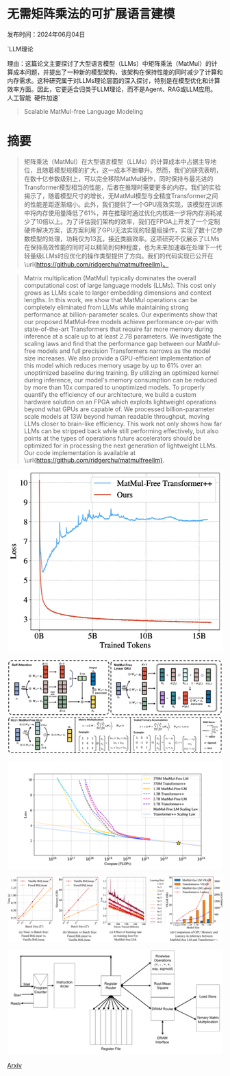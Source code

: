 # 无需矩阵乘法的可扩展语言建模

发布时间：2024年06月04日

`LLM理论

理由：这篇论文主要探讨了大型语言模型（LLMs）中矩阵乘法（MatMul）的计算成本问题，并提出了一种新的模型架构，该架构在保持性能的同时减少了计算和内存需求。这种研究属于对LLMs理论层面的深入探讨，特别是在模型优化和计算效率方面。因此，它更适合归类于LLM理论，而不是Agent、RAG或LLM应用。` `人工智能` `硬件加速`

> Scalable MatMul-free Language Modeling

# 摘要

> 矩阵乘法（MatMul）在大型语言模型（LLMs）的计算成本中占据主导地位，且随着模型规模的扩大，这一成本不断攀升。然而，我们的研究表明，在数十亿参数级别上，可以完全移除MatMul操作，同时保持与最先进的Transformer模型相当的性能，后者在推理时需要更多的内存。我们的实验揭示了，随着模型尺寸的增长，无MatMul模型与全精度Transformer之间的性能差距逐渐缩小。此外，我们提供了一个GPU高效实现，该模型在训练中将内存使用量降低了61%，并在推理时通过优化内核进一步将内存消耗减少了10倍以上。为了评估我们架构的效率，我们在FPGA上开发了一个定制硬件解决方案，该方案利用了GPU无法实现的轻量级操作，实现了数十亿参数模型的处理，功耗仅为13瓦，接近类脑效率。这项研究不仅展示了LLMs在保持高效性能的同时可以精简到何种程度，也为未来加速器在处理下一代轻量级LLMs时应优化的操作类型提供了方向。我们的代码实现已公开在\url{https://github.com/ridgerchu/matmulfreellm}。

> Matrix multiplication (MatMul) typically dominates the overall computational cost of large language models (LLMs). This cost only grows as LLMs scale to larger embedding dimensions and context lengths. In this work, we show that MatMul operations can be completely eliminated from LLMs while maintaining strong performance at billion-parameter scales. Our experiments show that our proposed MatMul-free models achieve performance on-par with state-of-the-art Transformers that require far more memory during inference at a scale up to at least 2.7B parameters. We investigate the scaling laws and find that the performance gap between our MatMul-free models and full precision Transformers narrows as the model size increases. We also provide a GPU-efficient implementation of this model which reduces memory usage by up to 61% over an unoptimized baseline during training. By utilizing an optimized kernel during inference, our model's memory consumption can be reduced by more than 10x compared to unoptimized models. To properly quantify the efficiency of our architecture, we build a custom hardware solution on an FPGA which exploits lightweight operations beyond what GPUs are capable of. We processed billion-parameter scale models at 13W beyond human readable throughput, moving LLMs closer to brain-like efficiency. This work not only shows how far LLMs can be stripped back while still performing effectively, but also points at the types of operations future accelerators should be optimized for in processing the next generation of lightweight LLMs. Our code implementation is available at \url{https://github.com/ridgerchu/matmulfreellm}.

![无需矩阵乘法的可扩展语言建模](../../../paper_images/2406.02528/x1.png)

![无需矩阵乘法的可扩展语言建模](../../../paper_images/2406.02528/x2.png)

![无需矩阵乘法的可扩展语言建模](../../../paper_images/2406.02528/x3.png)

![无需矩阵乘法的可扩展语言建模](../../../paper_images/2406.02528/x4.png)

![无需矩阵乘法的可扩展语言建模](../../../paper_images/2406.02528/x5.png)

[Arxiv](https://arxiv.org/abs/2406.02528)